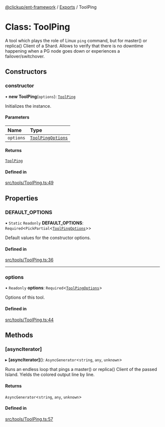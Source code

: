 [@clickup/ent-framework](../README.md) / [Exports](../modules.md) / ToolPing

# Class: ToolPing

A tool which plays the role of Linux `ping` command, but for master() or
replica() Client of a Shard. Allows to verify that there is no downtime
happening when a PG node goes down or experiences a failover/switchover.

## Constructors

### constructor

• **new ToolPing**(`options`): [`ToolPing`](ToolPing.md)

Initializes the instance.

#### Parameters

| Name | Type |
| :------ | :------ |
| `options` | [`ToolPingOptions`](../interfaces/ToolPingOptions.md) |

#### Returns

[`ToolPing`](ToolPing.md)

#### Defined in

[src/tools/ToolPing.ts:49](https://github.com/clickup/ent-framework/blob/master/src/tools/ToolPing.ts#L49)

## Properties

### DEFAULT\_OPTIONS

▪ `Static` `Readonly` **DEFAULT\_OPTIONS**: `Required`\<`PickPartial`\<[`ToolPingOptions`](../interfaces/ToolPingOptions.md)\>\>

Default values for the constructor options.

#### Defined in

[src/tools/ToolPing.ts:36](https://github.com/clickup/ent-framework/blob/master/src/tools/ToolPing.ts#L36)

___

### options

• `Readonly` **options**: `Required`\<[`ToolPingOptions`](../interfaces/ToolPingOptions.md)\>

Options of this tool.

#### Defined in

[src/tools/ToolPing.ts:44](https://github.com/clickup/ent-framework/blob/master/src/tools/ToolPing.ts#L44)

## Methods

### [asyncIterator]

▸ **[asyncIterator]**(): `AsyncGenerator`\<`string`, `any`, `unknown`\>

Runs an endless loop that pings a master() or replica() Client of the
passed Island. Yields the colored output line by line.

#### Returns

`AsyncGenerator`\<`string`, `any`, `unknown`\>

#### Defined in

[src/tools/ToolPing.ts:57](https://github.com/clickup/ent-framework/blob/master/src/tools/ToolPing.ts#L57)
